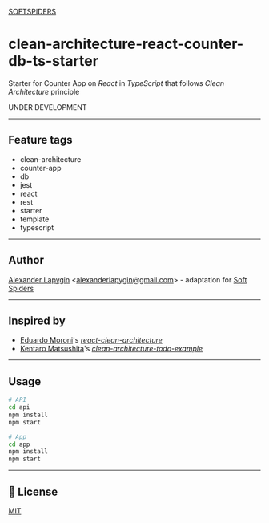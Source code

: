 [SOFTSPIDERS](https://github.com/softspiders/softspiders)

# clean-architecture-react-counter-db-ts-starter
Starter for Counter App on *React* in *TypeScript* that follows *Clean Architecture* principle

UNDER DEVELOPMENT

---

## Feature tags

- clean-architecture
- counter-app
- db
- jest
- react
- rest
- starter
- template
- typescript

---

## Author

[Alexander Lapygin](https://github.com/AlexanderLapygin) <<alexanderlapygin@gmail.com>> - adaptation for [Soft Spiders](https://github.com/softspiders/softspiders)

---
## Inspired by

- [Eduardo Moroni](https://github.com/eduardomoroni)'s [*react-clean-architecture*](https://github.com/eduardomoroni/react-clean-architecture)
- [Kentaro Matsushita](https://github.com/kentaro-m)'s [*clean-architecture-todo-example*](https://github.com/kentaro-m/clean-architecture-todo-example)

---

## Usage

```sh
# API
cd api
npm install
npm start

# App
cd app
npm install
npm start
```

---
## :memo: License
[MIT](./LICENSE)
